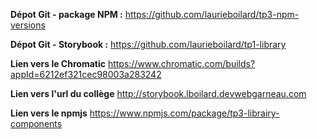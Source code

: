 **Dépot Git - package NPM :**
https://github.com/laurieboilard/tp3-npm-versions

**Dépot Git - Storybook :**
https://github.com/laurieboilard/tp1-library

**Lien vers le Chromatic**
https://www.chromatic.com/builds?appId=6212ef321cec98003a283242

**Lien vers l'url du collège**
http://storybook.lboilard.devwebgarneau.com

**Lien vers le npmjs**
https://www.npmjs.com/package/tp3-librairy-components


